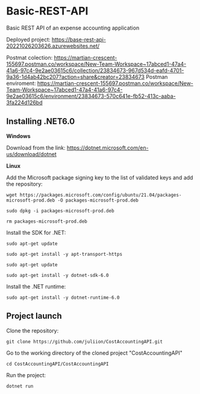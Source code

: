# Basic-REST-API
 Basic REST API of an expense accounting application
 
 Deployed project: https://base-rest-api-20221026203626.azurewebsites.net/
 
 Postmat colection: https://martian-crescent-155697.postman.co/workspace/New-Team-Workspace~17abced1-47a4-41a6-97c4-9e2ae03615c6/collection/23834673-967d534d-eafd-4701-9a36-1d4ab42bc207?action=share&creator=23834673
 Postman enviroment: https://martian-crescent-155697.postman.co/workspace/New-Team-Workspace~17abced1-47a4-41a6-97c4-9e2ae03615c6/environment/23834673-570c641e-fb52-413c-aaba-3fa224d126bd
 
## Installing .NET6.0

**Windows**

Download from the link:  https://dotnet.microsoft.com/en-us/download/dotnet

**Linux**

Add the Microsoft package signing key to the list of validated keys and add the repository:

 ```wget https://packages.microsoft.com/config/ubuntu/21.04/packages-microsoft-prod.deb -O packages-microsoft-prod.deb``` 
  
  ```sudo dpkg -i packages-microsoft-prod.deb```
  
  ```rm packages-microsoft-prod.deb```
  
Install the SDK for .NET:

  ```sudo apt-get update```
  
  ```sudo apt-get install -y apt-transport-https```
  
  ```sudo apt-get update```
  
  ```sudo apt-get install -y dotnet-sdk-6.0```
  
Install the .NET runtime:
  
  ```sudo apt-get install -y dotnet-runtime-6.0```

## Project launch

Clone the repository:

 ```git clone https://github.com/juliion/CostAccountingAPI.git```

Go to the working directory of the cloned project "CostAccountingAPI"

   ```cd CostAccountingAPI/CostAccountingAPI```

Run the project:

 ```dotnet run```
